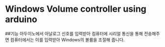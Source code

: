# Windows Volume controller using arduino

##기능
아두이노에서 아날로그 신호를 입력받아 컴퓨터에 시리얼 통신을 통해 전송해주면 컴퓨터에서는 이를 입력받아 Windows의 볼륨을 조절해 줍니다.
